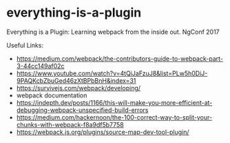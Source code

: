# everything-is-a-plugin
Everything is a Plugin: Learning webpack from the inside out. NgConf 2017

Useful Links:
* https://medium.com/webpack/the-contributors-guide-to-webpack-part-3-44cc149af02c
* https://www.youtube.com/watch?v=4tQiJaFzuJ8&list=PLw5h0DiJ-9PAQKcbZbuGed46zXtBPbBnH&index=31
* https://survivejs.com/webpack/developing/
* webpack documentation
* https://indepth.dev/posts/1166/this-will-make-you-more-efficient-at-debugging-webpack-unspecified-build-errors
* https://medium.com/hackernoon/the-100-correct-way-to-split-your-chunks-with-webpack-f8a9df5b7758
* https://webpack.js.org/plugins/source-map-dev-tool-plugin/
